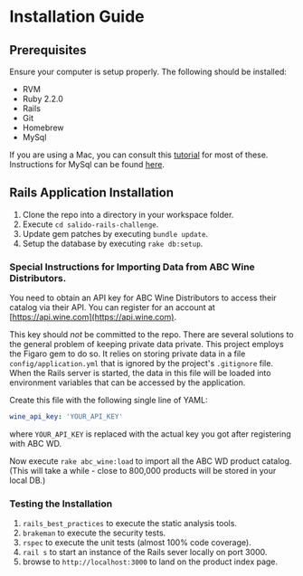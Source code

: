 # Installation Guide

## Prerequisites

Ensure your computer is setup properly.  The following should be installed:

* RVM
* Ruby 2.2.0
* Rails
* Git
* Homebrew
* MySql

If you are using a Mac, you can consult this [tutorial](http://railsapps.github.io/installrubyonrails-mac.html) for most of these.  Instructions for MySql can be found [here](http://dev.mysql.com/downloads/mysql/).

## Rails Application Installation

1. Clone the repo into a directory in your workspace folder.
1. Execute `cd salido-rails-challenge`.
1. Update gem patches by executing `bundle update`.
1. Setup the database by executing `rake db:setup`.

### Special Instructions for Importing Data from ABC Wine Distributors.

You need to obtain an API key for ABC Wine Distributors to access their catalog via their API.  You can register for an account at [https://api.wine.com](https://api.wine.com).

This key should *not* be committed to the repo.  There are several solutions to the general problem of keeping private data private.  This project employs the Figaro gem to do so.  It relies on storing private data in a file `config/application.yml` that is ignored by the project's `.gitignore` file.  When the Rails server is started, the data in this file will be loaded into environment variables that can be accessed by the application.

Create this file with the following single line of YAML:

```yaml
wine_api_key: 'YOUR_API_KEY'
```

where `YOUR_API_KEY` is replaced with the actual key you got after registering with ABC WD.

Now execute `rake abc_wine:load` to import all the ABC WD product catalog.  (This will take a while - close to 800,000 products will be stored in your local DB.)

### Testing the Installation

1. `rails_best_practices` to execute the static analysis tools.
1. `brakeman` to execute the security tests.
1. `rspec` to execute the unit tests (almost 100% code coverage).
1. `rail s` to start an instance of the Rails sever locally on port 3000.
1.  browse to `http://localhost:3000` to land on the product index page.